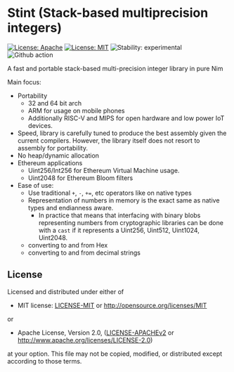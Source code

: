 # Stint (Stack-based multiprecision integers)

[![License: Apache](https://img.shields.io/badge/License-Apache%202.0-blue.svg)](https://opensource.org/licenses/Apache-2.0)
[![License: MIT](https://img.shields.io/badge/License-MIT-blue.svg)](https://opensource.org/licenses/MIT)
![Stability: experimental](https://img.shields.io/badge/stability-experimental-orange.svg)
![Github action](https://github.com/status-im/nim-stint/workflows/CI/badge.svg)

A fast and portable stack-based multi-precision integer library in pure Nim

Main focus:
  - Portability
    - 32 and 64 bit arch
    - ARM for usage on mobile phones
    - Additionally RISC-V and MIPS for open hardware and low power IoT devices.
  - Speed, library is carefully tuned to produce the best assembly given the current compilers.
    However, the library itself does not resort to assembly for portability.
  - No heap/dynamic allocation
  - Ethereum applications
    - Uint256/Int256 for Ethereum Virtual Machine usage.
    - Uint2048 for Ethereum Bloom filters
  - Ease of use:
    - Use traditional `+`, `-`, `+=`, etc operators like on native types
    - Representation of numbers in memory is the exact same as native types and endianness aware.
      - In practice that means that interfacing with binary blobs representing numbers from cryptographic    libraries can be done with a `cast` if it represents a Uint256, Uint512, Uint1024, Uint2048.
    - converting to and from Hex
    - converting to and from decimal strings

## License

Licensed and distributed under either of

* MIT license: [LICENSE-MIT](LICENSE-MIT) or http://opensource.org/licenses/MIT

or

* Apache License, Version 2.0, ([LICENSE-APACHEv2](LICENSE-APACHEv2) or http://www.apache.org/licenses/LICENSE-2.0)

at your option. This file may not be copied, modified, or distributed except according to those terms.
